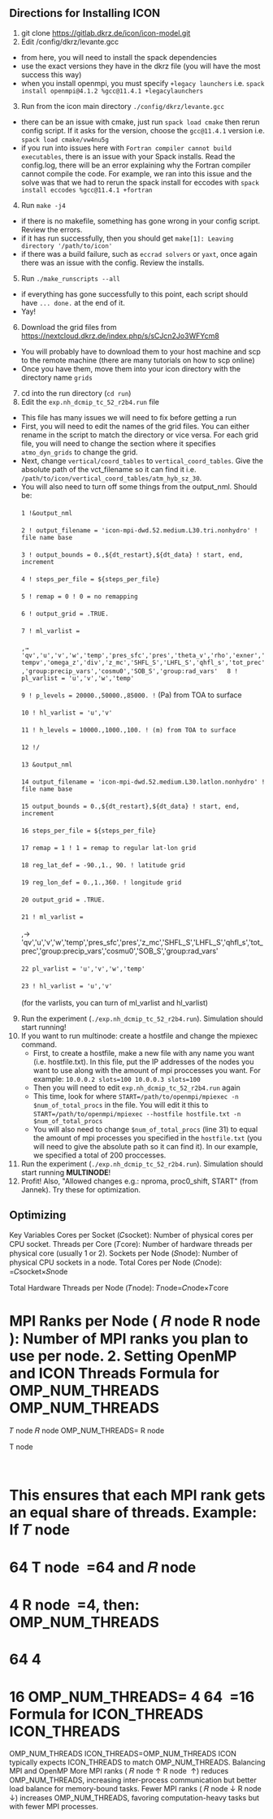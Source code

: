 ## Directions for Installing ICON
1. git clone https://gitlab.dkrz.de/icon/icon-model.git
2. Edit /config/dkrz/levante.gcc
  - from here, you will need to install the spack dependencies
  - use the exact versions they have in the dkrz file (you will have the most success this way)
  - when you install openmpi, you must specify `+legacy launchers` i.e. `spack install openmpi@4.1.2 %gcc@11.4.1 +legacylaunchers`
3. Run from the icon main directory `./config/dkrz/levante.gcc`
  - there can be an issue with cmake, just run `spack load cmake` then rerun config script. If it asks for the version, choose the `gcc@11.4.1` version i.e. `spack load cmake/vw4nu5g`
  - if you run into issues here with `Fortran compiler cannot build executables`, there is an issue with your Spack installs. Read the config.log, there will be an error explaining why the Fortran compiler cannot compile the code. For example, we ran into this issue and the solve was that we had to rerun the spack install for eccodes with `spack install eccodes %gcc@11.4.1 +fortran`
4. Run `make -j4 `
  - if there is no makefile, something has gone wrong in your config script. Review the errors.
  - if it has run successfully, then you should get `make[1]: Leaving directory '/path/to/icon'`
  - if there was a build failure, such as `eccrad solvers` or `yaxt`, once again there was an issue with the config. Review the installs.
5. Run `./make_runscripts --all`
  - if everything has gone successfully to this point, each script should have `... done.` at the end of it.
  - Yay!
6. Download the grid files from https://nextcloud.dkrz.de/index.php/s/sCJcn2Jo3WFYcm8
  - You will probably have to download them to your host machine and scp to the remote machine (there are many tutorials on how to scp online)
  - Once you have them, move them into your icon directory with the directory name `grids`
7. cd into the run directory (`cd run`)
8. Edit the `exp.nh_dcmip_tc_52_r2b4.run` file
  - This file has many issues we will need to fix before getting a run
  - First, you will need to edit the names of the grid files. You can either rename in the script to match the directory or vice versa. For each grid file, you will need to change the section where it specifies `atmo_dyn_grids` to change the grid.
  - Next, change `vertical/coord_tables` to `vertical_coord_tables`. Give the absolute path of the vct_filename so it can find it i.e. `/path/to/icon/vertical_coord_tables/atm_hyb_sz_30`.  
  - You will also need to turn off some things from the output_nml. Should be: <br/><br/>
`1 !&output_nml`  <br/><br/>
`2 ! output_filename = 'icon-mpi-dwd.52.medium.L30.tri.nonhydro' ! file name base`  <br/><br/>
`3 ! output_bounds = 0.,${dt_restart},${dt_data} ! start, end, increment`  <br/><br/>
`4 ! steps_per_file = ${steps_per_file}`  <br/><br/>
`5 ! remap = 0 ! 0 = no remapping`  <br/><br/>
`6 ! output_grid = .TRUE.`  <br/><br/>
`7 ! ml_varlist = ` <br/><br/>
`,→  'qv','u','v','w','temp','pres_sfc','pres','theta_v','rho','exner','tempv','omega_z','div','z_mc','SHFL_S','LHFL_S','qhfl_s','tot_prec','group:precip_vars','cosmu0','SOB_S','group:rad_vars'  `
`8 ! pl_varlist = 'u','v','w','temp' ` <br/><br/>
`9 ! p_levels = 20000.,50000.,85000. !` (Pa) from TOA to surface  <br/><br/>
`10 ! hl_varlist = 'u','v' ` <br/><br/>
`11 ! h_levels = 10000.,1000.,100. ! (m) from TOA to surface ` <br/><br/>
`12 !/ ` <br/><br/>
`13 &output_nml ` <br/><br/>
`14 output_filename = 'icon-mpi-dwd.52.medium.L30.latlon.nonhydro' ! file name base ` <br/><br/>
`15 output_bounds = 0.,${dt_restart},${dt_data} ! start, end, increment ` <br/><br/>
`16 steps_per_file = ${steps_per_file}`  <br/><br/>
`17 remap = 1 ! 1 = remap to regular lat-lon grid` <br/><br/> 
`18 reg_lat_def = -90.,1., 90. ! latitude grid`  <br/><br/>
`19 reg_lon_def = 0.,1.,360. ! longitude grid ` <br/><br/>
`20 output_grid = .TRUE.`  <br/><br/>
`21 ! ml_varlist = ` <br/><br/>
,→ 'qv','u','v','w','temp','pres_sfc','pres','z_mc','SHFL_S','LHFL_S','qhfl_s','tot_prec','group:precip_vars','cosmu0','SOB_S','group:rad_vars'  <br/><br/>
`22 pl_varlist = 'u','v','w','temp' ` <br/><br/>
`23 ! hl_varlist = 'u','v'` <br/><br/>
(for the varlists, you can turn of ml_varlist and hl_varlist)
9. Run the experiment (`./exp.nh_dcmip_tc_52_r2b4.run`). Simulation should start running!
10. If you want to run multinode: create a hostfile and change the mpiexec command.
    - First, to create a hostfile, make a new file with any name you want (i.e. hostfile.txt). In this file, put the IP addresses of the nodes you want to use along with the amount of mpi proccesses you want. For example:
      `10.0.0.2 slots=100
      10.0.0.3 slots=100`
    - Then you will need to edit `exp.nh_dcmip_tc_52_r2b4.run` again
    - This time, look for where `START=/path/to/openmpi/mpiexec -n $num_of_total_procs` in the file. You will edit it this to `START=/path/to/openmpi/mpiexec --hostfile hostfile.txt -n $num_of_total_procs`
    - You will also need to change `$num_of_total_procs` (line 31) to equal the amount of mpi processes you specified in the `hostfile.txt` (you will need to give the absolute path so it can find it). In our example, we specified a total of 200 proccesses.
11. Run the experiment (`./exp.nh_dcmip_tc_52_r2b4.run`). Simulation should start running **MULTINODE**!
12. Profit! Also, "Allowed changes e.g.: nproma, proc0_shift, START" (from Jannek). Try these for optimization. 

## Optimizing
Key Variables
Cores per Socket (𝐶socket): Number of physical cores per CPU socket.
Threads per Core (𝑇core): Number of hardware threads per physical core (usually 1 or 2).
Sockets per Node (𝑆node): Number of physical CPU sockets in a node.
Total Cores per Node (𝐶node): =𝐶socket×𝑆node​
 
Total Hardware Threads per Node (𝑇node): 𝑇node=𝐶node×𝑇core
 
MPI Ranks per Node (
𝑅
node
R 
node
​
 ): Number of MPI ranks you plan to use per node.
2. Setting OpenMP and ICON Threads
Formula for OMP_NUM_THREADS
OMP_NUM_THREADS
=
𝑇
node
𝑅
node
OMP_NUM_THREADS= 
R 
node
​
 
T 
node
​
 
​
 
This ensures that each MPI rank gets an equal share of threads.
Example:
If 
𝑇
node
=
64
T 
node
​
 =64 and 
𝑅
node
=
4
R 
node
​
 =4, then:
OMP_NUM_THREADS
=
64
4
=
16
OMP_NUM_THREADS= 
4
64
​
 =16
Formula for ICON_THREADS
ICON_THREADS
=
OMP_NUM_THREADS
ICON_THREADS=OMP_NUM_THREADS
ICON typically expects ICON_THREADS to match OMP_NUM_THREADS.
Balancing MPI and OpenMP
More MPI ranks (
𝑅
node
↑
R 
node
​
 ↑) reduces OMP_NUM_THREADS, increasing inter-process communication but better load balance for memory-bound tasks.
Fewer MPI ranks (
𝑅
node
↓
R 
node
​
 ↓) increases OMP_NUM_THREADS, favoring computation-heavy tasks but with fewer MPI processes.
